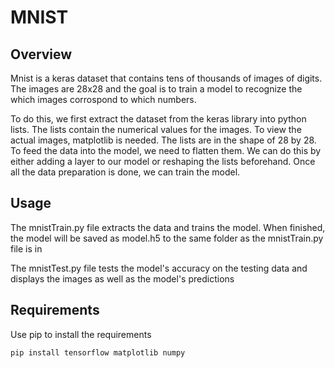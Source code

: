 # MNIST

## Overview

Mnist is a keras dataset that contains tens of thousands of images of digits. The images are 28x28 and the goal is to train a model to recognize the which images corrospond to which 
numbers. 

To do this, we first extract the dataset from the keras library into python lists. The lists contain the numerical values for the images. To view the actual images, matplotlib is needed.
The lists are in the shape of 28 by 28. To feed the data into the model, we need to flatten them. We can do this by either adding a layer to our model or reshaping the lists
beforehand. Once all the data preparation is done, we can train the model.

## Usage

The mnistTrain.py file extracts the data and trains the model. When finished, the model will be saved as model.h5 to the same folder as the mnistTrain.py file is in

The mnistTest.py file tests the model's accuracy on the testing data and displays the images as well as the model's predictions

## Requirements

Use pip to install the requirements

```bash
pip install tensorflow matplotlib numpy
```
